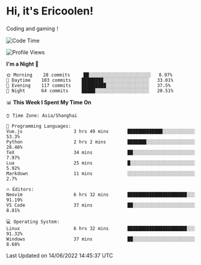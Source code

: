 # Hi, it's Ericoolen!
Coding and gaming！

<!--START_SECTION:waka-->
![Code Time](http://img.shields.io/badge/Code%20Time-316%20hrs%2036%20mins-blue)

![Profile Views](http://img.shields.io/badge/Profile%20Views-11-blue)

**I'm a Night 🦉** 

```text
🌞 Morning    28 commits     ██░░░░░░░░░░░░░░░░░░░░░░░   8.97% 
🌆 Daytime    103 commits    ████████░░░░░░░░░░░░░░░░░   33.01% 
🌃 Evening    117 commits    █████████░░░░░░░░░░░░░░░░   37.5% 
🌙 Night      64 commits     █████░░░░░░░░░░░░░░░░░░░░   20.51%

```


📊 **This Week I Spent My Time On** 

```text
⌚︎ Time Zone: Asia/Shanghai

💬 Programming Languages: 
Vue.js                   3 hrs 49 mins       █████████████░░░░░░░░░░░░   53.3% 
Python                   2 hrs 2 mins        ███████░░░░░░░░░░░░░░░░░░   28.46% 
TeX                      34 mins             ██░░░░░░░░░░░░░░░░░░░░░░░   7.97% 
Lua                      25 mins             █░░░░░░░░░░░░░░░░░░░░░░░░   5.92% 
Markdown                 11 mins             ░░░░░░░░░░░░░░░░░░░░░░░░░   2.7%

🔥 Editors: 
Neovim                   6 hrs 32 mins       ██████████████████████░░░   91.19% 
VS Code                  37 mins             ██░░░░░░░░░░░░░░░░░░░░░░░   8.81%

💻 Operating System: 
Linux                    6 hrs 32 mins       ██████████████████████░░░   91.32% 
Windows                  37 mins             ██░░░░░░░░░░░░░░░░░░░░░░░   8.68%

```


 Last Updated on 14/06/2022 14:45:37 UTC
<!--END_SECTION:waka-->

